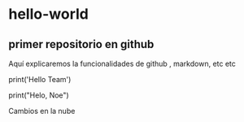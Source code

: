 # hello-world
## primer repositorio en github

Aquí explicaremos la funcionalidades de github , markdown, etc etc 

print('Hello Team')

print("Helo, Noe")

Cambios en la nube
